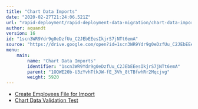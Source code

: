 ```yaml
---
title: "Chart Data Imports"
date: "2020-02-27T21:24:06.521Z"
url: "rapid-deployment/rapid-deployment-data-migration/chart-data-imports.html"
author: aquandt
version: 16
id: "1scn3WR9Ydr9g0eDzfUu_C2JEbEEesIkjrS7jNTt6emA"
source: "https://drive.google.com/open?id=1scn3WR9Ydr9g0eDzfUu_C2JEbEEesIkjrS7jNTt6emA"
menu:
    main:
        name: "Chart Data Imports"
        identifier: "1scn3WR9Ydr9g0eDzfUu_C2JEbEEesIkjrS7jNTt6emA"
        parent: "1OQWE20b-U3zYvhTtkJW-fE_3Vh_8tTBfwhRr2Mqcjvg"
        weight: 5920
---
```























* [Create Employees File for Import](../../functions/system-administration/data-migration/create-employees-file-for-import.html)
* [Chart Data Validation Test](https://docs.google.com/document/d/19oAQh3I8q7d0CHwpY5HKRCj-mKP_izNF82906OleF7A)
